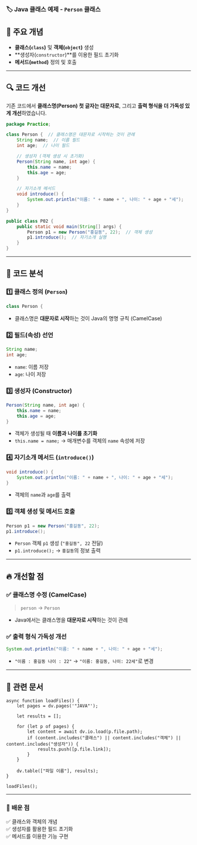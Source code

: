 ### 🏷️ Java 클래스 예제 - `Person` 클래스

## 📌 주요 개념

- **클래스(`class`)** 및 **객체(`object`)** 생성
- **생성자(`constructor`)**를 이용한 필드 초기화
- **메서드(`method`)** 정의 및 호출

---

## 🔍 코드 개선

기존 코드에서 **클래스명(Person) 첫 글자는 대문자로**, 그리고 **출력 형식을 더 가독성 있게 개선**하였습니다.

```java
package Practice;

class Person {  // 클래스명은 대문자로 시작하는 것이 관례
    String name;  // 이름 필드
    int age;  // 나이 필드

    // 생성자 (객체 생성 시 초기화)
    Person(String name, int age) {
        this.name = name;
        this.age = age;
    }

    // 자기소개 메서드
    void introduce() {
        System.out.println("이름: " + name + ", 나이: " + age + "세");
    }
}

public class P02 {
    public static void main(String[] args) {
        Person p1 = new Person("홍길동", 22);  // 객체 생성
        p1.introduce();  // 자기소개 실행
    }
}
```

---

## 🔎 코드 분석

### 1️⃣ **클래스 정의 (`Person`)**

```java
class Person {
```

- 클래스명은 **대문자로 시작**하는 것이 Java의 명명 규칙 (CamelCase)

### 2️⃣ **필드(속성) 선언**

```java
String name;
int age;
```

- `name`: 이름 저장
- `age`: 나이 저장

### 3️⃣ **생성자 (Constructor)**

```java
Person(String name, int age) {
    this.name = name;
    this.age = age;
}
```

- 객체가 생성될 때 **이름과 나이를 초기화**
- `this.name = name;` → 매개변수를 객체의 `name` 속성에 저장

### 4️⃣ **자기소개 메서드 (`introduce()`)**

```java
void introduce() {
    System.out.println("이름: " + name + ", 나이: " + age + "세");
}
```

- 객체의 `name`과 `age`를 출력

### 5️⃣ **객체 생성 및 메서드 호출**

```java
Person p1 = new Person("홍길동", 22);
p1.introduce();
```

- `Person` 객체 `p1` 생성 (`"홍길동", 22` 전달)
- `p1.introduce();` → `홍길동`의 정보 출력

---

## 🔥 개선할 점

### ✅ **클래스명 수정 (CamelCase)**

> `person` → `Person`

- Java에서는 클래스명을 **대문자로 시작**하는 것이 관례

### ✅ **출력 형식 가독성 개선**

```java
System.out.println("이름: " + name + ", 나이: " + age + "세");
```

- `"이름 : 홍길동 나이 : 22"` → `"이름: 홍길동, 나이: 22세"`로 변경

---

## 📌 관련 문서

```dataviewjs
async function loadFiles() {
    let pages = dv.pages('"JAVA"');  

    let results = [];

    for (let p of pages) {
        let content = await dv.io.load(p.file.path); 
        if (content.includes("클래스") || content.includes("객체") || content.includes("생성자")) {
            results.push([p.file.link]); 
        }
    }

    dv.table(["파일 이름"], results);
}

loadFiles();
```

---

### 🎯 **배운 점**

✅ 클래스와 객체의 개념  
✅ 생성자를 활용한 필드 초기화  
✅ 메서드를 이용한 기능 구현
